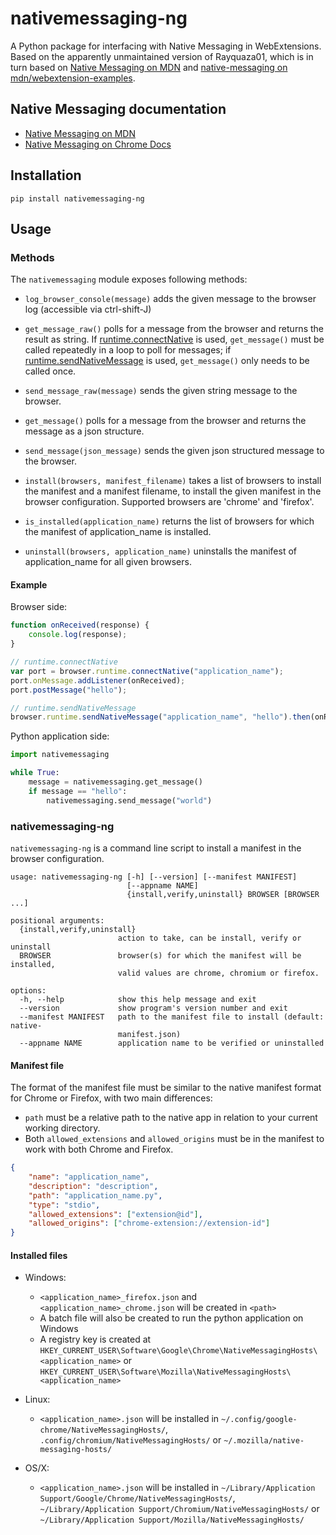# nativemessaging-ng
A Python package for interfacing with Native Messaging in WebExtensions. Based on the apparently unmaintained version of Rayquaza01, which is in turn based on [Native Messaging on MDN](https://developer.mozilla.org/en-US/docs/Mozilla/Add-ons/WebExtensions/Native_messaging#App_side) and [native-messaging on mdn/webextension-examples](https://github.com/mdn/webextensions-examples/tree/master/native-messaging).

## Native Messaging documentation
* [Native Messaging on MDN](https://developer.mozilla.org/en-US/docs/Mozilla/Add-ons/WebExtensions/Native_messaging)
* [Native Messaging on Chrome Docs](https://developer.chrome.com/extensions/nativeMessaging)

## Installation

`pip install nativemessaging-ng`

## Usage

### Methods
The `nativemessaging` module exposes following methods:

* `log_browser_console(message)` adds the given message to the browser log (accessible via ctrl-shift-J)

* `get_message_raw()` polls for a message from the browser and returns the result as string. If [runtime.connectNative](https://developer.mozilla.org/en-US/docs/Mozilla/Add-ons/WebExtensions/API/runtime/connectNative) is used, `get_message()` must be called repeatedly in a loop to poll for messages; if [runtime.sendNativeMessage](https://developer.mozilla.org/en-US/docs/Mozilla/Add-ons/WebExtensions/API/runtime/sendNativeMessage) is used, `get_message()` only needs to be called once.

* `send_message_raw(message)` sends the given string message to the browser.

* `get_message()` polls for a message from the browser and returns the message as a json structure.

* `send_message(json_message)` sends the given json structured message to the browser.

* `install(browsers, manifest_filename)` takes a list of browsers to install the manifest and a manifest filename, to install the given manifest in the browser configuration. Supported browsers are 'chrome' and 'firefox'.

* `is_installed(application_name)` returns the list of browsers for which the manifest of application_name is installed.

* `uninstall(browsers, application_name)` uninstalls the manifest of application_name for all given browsers.

#### Example
Browser side:
```javascript
function onReceived(response) {
    console.log(response);
}

// runtime.connectNative
var port = browser.runtime.connectNative("application_name");
port.onMessage.addListener(onReceived);
port.postMessage("hello");

// runtime.sendNativeMessage
browser.runtime.sendNativeMessage("application_name", "hello").then(onReceived);
```

Python application side:
```python
import nativemessaging

while True:
    message = nativemessaging.get_message()
    if message == "hello":
        nativemessaging.send_message("world")
```

### nativemessaging-ng
`nativemessaging-ng` is a command line script to install a manifest in the browser configuration.

```
usage: nativemessaging-ng [-h] [--version] [--manifest MANIFEST]
                          [--appname NAME]
                          {install,verify,uninstall} BROWSER [BROWSER ...]

positional arguments:
  {install,verify,uninstall}
                        action to take, can be install, verify or uninstall
  BROWSER               browser(s) for which the manifest will be installed,
                        valid values are chrome, chromium or firefox.

options:
  -h, --help            show this help message and exit
  --version             show program's version number and exit
  --manifest MANIFEST   path to the manifest file to install (default: native-
                        manifest.json)
  --appname NAME        application name to be verified or uninstalled
```

#### Manifest file
The format of the manifest file must be similar to the native manifest format for Chrome or Firefox, with two main differences:
 * `path` must be a relative path to the native app in relation to your current working directory.
 * Both `allowed_extensions` and `allowed_origins` must be in the manifest to work with both Chrome and Firefox.
 
```json
{
    "name": "application_name",
    "description": "description",
    "path": "application_name.py",
    "type": "stdio",
    "allowed_extensions": ["extension@id"],
    "allowed_origins": ["chrome-extension://extension-id"]
}
```

#### Installed files
* Windows:
  - `<application_name>_firefox.json` and `<application_name>_chrome.json` will be created in `<path>`
  - A batch file will also be created to run the python application on Windows
  - A registry key is created at `HKEY_CURRENT_USER\Software\Google\Chrome\NativeMessagingHosts\<application_name>` or `HKEY_CURRENT_USER\Software\Mozilla\NativeMessagingHosts\<application_name>`

* Linux:
  - `<application_name>.json` will be installed in `~/.config/google-chrome/NativeMessagingHosts/`, `.config/chromium/NativeMessagingHosts/` or `~/.mozilla/native-messaging-hosts/`

* OS/X:
  - `<application_name>.json` will be installed in `~/Library/Application Support/Google/Chrome/NativeMessagingHosts/`, `~/Library/Application Support/Chromium/NativeMessagingHosts/` or `~/Library/Application Support/Mozilla/NativeMessagingHosts/`

